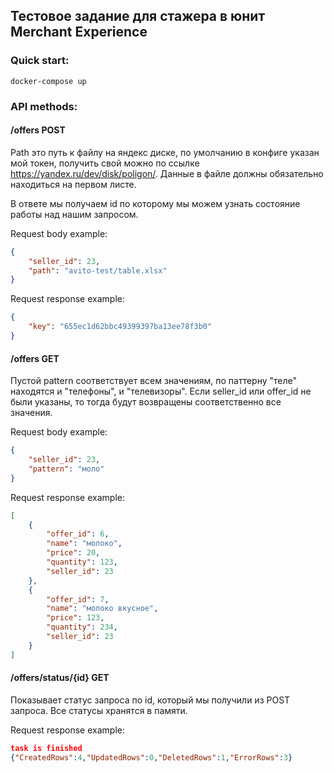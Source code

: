 ## Тестовое задание для стажера в юнит Merchant Experience
### Quick start:
    docker-compose up   
### API methods:  
#### /offers POST
Path это путь к файлу на яндекс диске, по умолчанию в конфиге указан 
мой токен, получить свой можно по 
ссылке https://yandex.ru/dev/disk/poligon/.
Данные в файле должны обязательно находиться на первом листе.

В ответе мы получаем id по которому мы можем узнать состояние работы над нашим запросом.

Request body example:
```json
{
    "seller_id": 23,
    "path": "avito-test/table.xlsx"
}
```
Request response example:
```json
{
    "key": "655ec1d62bbc49399397ba13ee78f3b0"
}
```

#### /offers GET
Пустой pattern соответствует всем значениям, по паттерну "теле" находятся и "телефоны", и "телевизоры".
Если seller_id или offer_id не были указаны, то тогда будут возвращены соответственно все значения.


Request body example:
```json
{
    "seller_id": 23,
    "pattern": "моло"
}
```
Request response example:
```json
[
    {
        "offer_id": 6,
        "name": "молоко",
        "price": 20,
        "quantity": 123,
        "seller_id": 23
    },
    {
        "offer_id": 7,
        "name": "молоко вкусное",
        "price": 123,
        "quantity": 234,
        "seller_id": 23
    }
]
```

#### /offers/status/{id} GET
Показывает статус запроса по id, который мы получили из POST запроса.
Все статусы хранятся в памяти.

Request response example:
```json
task is finished
{"CreatedRows":4,"UpdatedRows":0,"DeletedRows":1,"ErrorRows":3}
```
